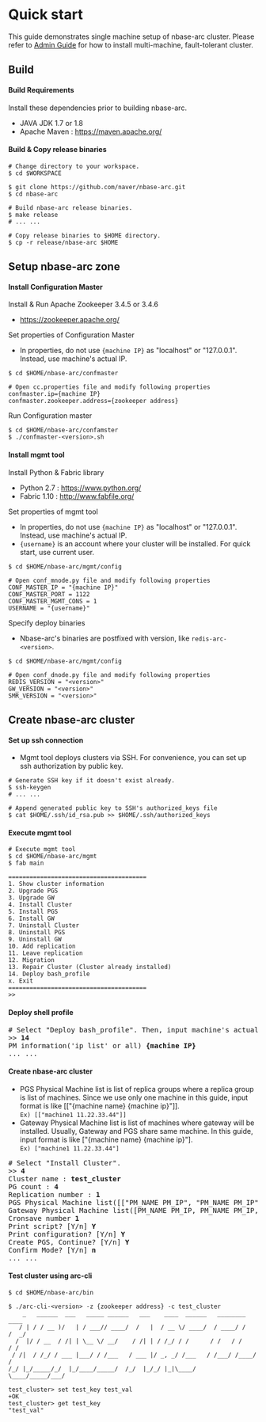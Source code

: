 # Quick start
This guide demonstrates single machine setup of nbase-arc cluster. Please refer to [Admin Guide](doc/admin/AdminGuide.md) for how to install multi-machine, fault-tolerant cluster.

## Build
#### Build Requirements
Install these dependencies prior to building nbase-arc.
* JAVA JDK 1.7 or 1.8
* Apache Maven : https://maven.apache.org/

#### Build & Copy release binaries
```shell
# Change directory to your workspace.
$ cd $WORKSPACE

$ git clone https://github.com/naver/nbase-arc.git
$ cd nbase-arc

# Build nbase-arc release binaries.
$ make release
# ... ...

# Copy release binaries to $HOME directory.
$ cp -r release/nbase-arc $HOME
```

## Setup nbase-arc zone
#### Install Configuration Master
Install & Run Apache Zookeeper 3.4.5 or 3.4.6
* https://zookeeper.apache.org/

Set properties of Configuration Master
* In properties, do not use `{machine IP}` as "localhost" or "127.0.0.1". Instead, use machine's actual IP.
```shell
$ cd $HOME/nbase-arc/confmaster

# Open cc.properties file and modify following properties
confmaster.ip={machine IP}
confmaster.zookeeper.address={zookeeper address}
```

Run Configuration master
```shell
$ cd $HOME/nbase-arc/confamster
$ ./confmaster-<version>.sh
```

#### Install mgmt tool
Install Python & Fabric library
* Python 2.7 : https://www.python.org/
* Fabric 1.10 : http://www.fabfile.org/

Set properties of mgmt tool
* In properties, do not use `{machine IP}` as "localhost" or "127.0.0.1". Instead, use machine's actual IP.
* `{username}` is an account where your cluster will be installed. For quick start, use current user.
```shell
$ cd $HOME/nbase-arc/mgmt/config

# Open conf_mnode.py file and modify following properties
CONF_MASTER_IP = "{machine IP}"
CONF_MASTER_PORT = 1122
CONF_MASTER_MGMT_CONS = 1
USERNAME = "{username}"
```

Specify deploy binaries
* Nbase-arc's binaries are postfixed with version, like `redis-arc-<version>`.
```shell
$ cd $HOME/nbase-arc/mgmt/config

# Open conf_dnode.py file and modify following properties
REDIS_VERSION = "<version>"
GW_VERSION = "<version>"
SMR_VERSION = "<version>"
```

## Create nbase-arc cluster
#### Set up ssh connection
* Mgmt tool deploys clusters via SSH. For convenience, you can set up ssh authorization by public key.
```shell
# Generate SSH key if it doesn't exist already.
$ ssh-keygen
# ... ...

# Append generated public key to SSH's authorized_keys file
$ cat $HOME/.ssh/id_rsa.pub >> $HOME/.ssh/authorized_keys
```

#### Execute mgmt tool
```shell
# Execute mgmt tool
$ cd $HOME/nbase-arc/mgmt
$ fab main

=======================================
1. Show cluster information
2. Upgrade PGS
3. Upgrade GW
4. Install Cluster
5. Install PGS
6. Install GW
7. Uninstall Cluster
8. Uninstall PGS
9. Uninstall GW
10. Add replication
11. Leave replication
12. Migration
13. Repair Cluster (Cluster already installed)
14. Deploy bash_profile
x. Exit
=======================================
>>
```

#### Deploy shell profile
<pre>
# Select "Deploy bash_profile". Then, input machine's actual IP
>> <b>14</b>
PM information('ip list' or all) <b>{machine IP}</b>
... ...
</pre>

#### Create nbase-arc cluster
* PGS Physical Machine list is list of replica groups where a replica group is list of machines. Since we use only one machine in this guide, input format is like [["{machine name} {machine ip}"]].  
`Ex) [["machine1 11.22.33.44"]]`
* Gateway Physical Machine list is list of machines where gateway will be installed. Usually, Gateway and PGS share same machine. In this guide, input format is like ["{machine name} {machine ip}"].  
`Ex) ["machine1 11.22.33.44"]`

<pre>
# Select "Install Cluster".
>> <b>4</b>
Cluster name : <b>test_cluster</b>
PG count : <b>4</b>
Replication number : <b>1</b>
PGS Physical Machine list([["PM_NAME PM_IP", "PM_NAME PM_IP"], ["PM_NAME PM_IP", "PM_NAME PM_IP"], ...]) <b>[["{machine name} {machine IP}"]]</b>
Gateway Physical Machine list([PM_NAME PM_IP, PM_NAME PM_IP, ...]) <b>["{machine name} {machine IP}"]</b>
Cronsave number <b>1</b>
Print script? [Y/n] <b>Y</b>
Print configuration? [Y/n] <b>Y</b>
Create PGS, Continue? [Y/n] <b>Y</b>
Confirm Mode? [Y/n] <b>n</b>
... ...
</pre>

#### Test cluster using arc-cli
```shell
$ cd $HOME/nbase-arc/bin

$ ./arc-cli-<version> -z {zookeeper address} -c test_cluster
    _   ______  ___   _____ ______   ___    ____  ______   ________    ____
   / | / / __ )/   | / ___// ____/  /   |  / __ \/ ____/  / ____/ /   /  _/
  /  |/ / __  / /| | \__ \/ __/    / /| | / /_/ / /      / /   / /    / /
 / /|  / /_/ / ___ |___/ / /___   / ___ |/ _, _/ /___   / /___/ /____/ /
/_/ |_/_____/_/  |_/____/_____/  /_/  |_/_/ |_|\____/   \____/_____/___/

test_cluster> set test_key test_val
+OK
test_cluster> get test_key
"test_val"
```
